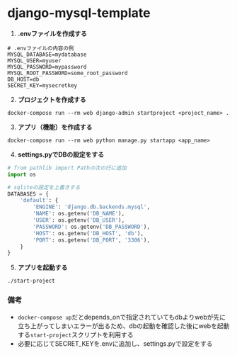 # django-mysql-template

1. **.envファイルを作成する**
```
# .envファイルの内容の例
MYSQL_DATABASE=mydatabase
MYSQL_USER=myuser
MYSQL_PASSWORD=mypassword
MYSQL_ROOT_PASSWORD=some_root_password
DB_HOST=db
SECRET_KEY=mysecretkey
```

2. **プロジェクトを作成する**  
```
docker-compose run --rm web django-admin startproject <project_name> .
```

3. **アプリ（機能）を作成する**  
```
docker-compose run --rm web python manage.py startapp <app_name>
```

4. **settings.pyでDBの設定をする**
```python
# from pathlib import Pathの次の行に追加
import os

# sqliteの設定を上書きする
DATABASES = {
    'default': {
        'ENGINE': 'django.db.backends.mysql',
        'NAME': os.getenv('DB_NAME'),
        'USER': os.getenv('DB_USER'),
        'PASSWORD': os.getenv('DB_PASSWORD'),
        'HOST': os.getenv('DB_HOST', 'db'),
        'PORT': os.getenv('DB_PORT', '3306'),
    }
}
```

5. **アプリを起動する**  
```
./start-project
```

### 備考
- `docker-compose up`だとdepends_onで指定されていてもdbよりwebが先に立ち上がってしまいエラーが出るため、dbの起動を確認した後にwebを起動する`start-project`スクリプトを利用する
- 必要に応じてSECRET_KEYを.envに追加し、settings.pyで設定をする
